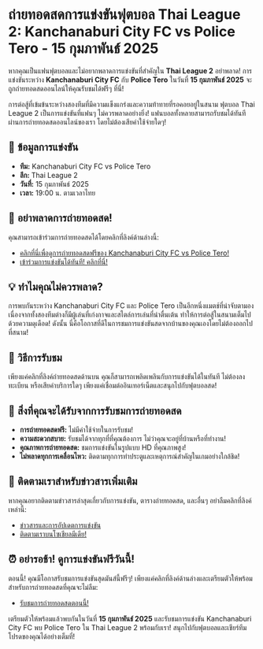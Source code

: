 # ถ่ายทอดสดการแข่งขันฟุตบอล Thai League 2: Kanchanaburi City FC vs Police Tero - 15 กุมภาพันธ์ 2025

หากคุณเป็นแฟนฟุตบอลและไม่อยากพลาดการแข่งขันที่สำคัญใน **Thai League 2** อย่าพลาด! การแข่งขันระหว่าง **Kanchanaburi City FC** กับ **Police Tero** ในวันที่ **15 กุมภาพันธ์ 2025** จะถูกถ่ายทอดสดออนไลน์ให้คุณรับชมได้ฟรีๆ ที่นี่!

การต่อสู้ที่เข้มข้นระหว่างสองทีมที่มีความแข็งแกร่งและความท้าทายที่รอคอยอยู่ในสนาม ฟุตบอล Thai League 2 เป็นการแข่งขันที่แฟนๆ ไม่ควรพลาดอย่างยิ่ง! แฟนบอลทั้งหลายสามารถรับชมได้ทันทีผ่านการถ่ายทอดสดออนไลน์ของเรา โดยไม่ต้องเสียค่าใช้จ่ายใดๆ!

## 📅 ข้อมูลการแข่งขัน

- **ทีม:** Kanchanaburi City FC vs Police Tero
- **ลีก:** Thai League 2
- **วันที่:** 15 กุมภาพันธ์ 2025
- **เวลา:** 19:00 น. ตามเวลาไทย

## 🚨 อย่าพลาดการถ่ายทอดสด!

คุณสามารถเข้าร่วมการถ่ายทอดสดได้โดยคลิกที่ลิงค์ด้านล่างนี้:

- [คลิกที่นี่เพื่อดูการถ่ายทอดสดฟรีของ Kanchanaburi City FC vs Police Tero!](https://tinyurl.com/livestreamfreeo?st=Kanchanaburi+City+FC+vs+Police+Tero&si=ghc)
- [เข้าร่วมการแข่งขันได้ทันที! คลิกที่นี่!](https://tinyurl.com/livestreamfreeo?st=Kanchanaburi+City+FC+vs+Police+Tero&si=ghc)

## 💡 ทำไมคุณไม่ควรพลาด?

การพบกันระหว่าง Kanchanaburi City FC และ Police Tero เป็นอีกหนึ่งแมตช์ที่น่าจับตามอง เนื่องจากทั้งสองทีมต่างก็มีผู้เล่นที่เก่งกาจและสไตล์การเล่นที่น่าตื่นเต้น ทำให้การต่อสู้ในสนามเต็มไปด้วยความดุเดือด! ดังนั้น นี่คือโอกาสที่ดีในการชมการแข่งขันสดจากบ้านของคุณเองโดยไม่ต้องออกไปที่สนาม!

## 📲 วิธีการรับชม

เพียงแค่คลิกที่ลิงค์ถ่ายทอดสดด้านบน คุณก็สามารถเพลิดเพลินกับการแข่งขันได้ในทันที ไม่ต้องลงทะเบียน หรือเสียค่าบริการใดๆ เพียงแค่เชื่อมต่ออินเทอร์เน็ตและสนุกไปกับฟุตบอลสด!

## 🎉 สิ่งที่คุณจะได้รับจากการรับชมการถ่ายทอดสด

- **การถ่ายทอดสดฟรี:** ไม่มีค่าใช้จ่ายในการรับชม!
- **ความสะดวกสบาย:** รับชมได้จากทุกที่ที่คุณต้องการ ไม่ว่าคุณจะอยู่ที่บ้านหรือที่ทำงาน!
- **คุณภาพการถ่ายทอดสด:** ชมการแข่งขันในรูปแบบ HD ที่คุณภาพสูง!
- **ไม่พลาดทุกการเคลื่อนไหว:** ติดตามทุกการทำประตูและเหตุการณ์สำคัญในเกมอย่างใกล้ชิด!

## 🚀 ติดตามเราสำหรับข่าวสารเพิ่มเติม

หากคุณอยากติดตามข่าวสารล่าสุดเกี่ยวกับการแข่งขัน, ตารางถ่ายทอดสด, และอื่นๆ อย่าลืมคลิกที่ลิงค์เหล่านี้:

- [ข่าวสารและการอัปเดตการแข่งขัน](https://tinyurl.com/livestreamfreeo?st=Kanchanaburi+City+FC+vs+Police+Tero&si=ghc)
- [ติดตามเราบนโซเชียลมีเดีย!](https://tinyurl.com/livestreamfreeo?st=Kanchanaburi+City+FC+vs+Police+Tero&si=ghc)

## ⏰ อย่ารอช้า! ดูการแข่งขันฟรีวันนี้!

ตอนนี้! คุณมีโอกาสรับชมการแข่งขันสุดมันส์นี้ฟรีๆ! เพียงแค่คลิกที่ลิงค์ด้านล่างและเตรียมตัวให้พร้อมสำหรับการถ่ายทอดสดที่คุณจะไม่ลืม:

- [รับชมการถ่ายทอดสดตอนนี้!](https://tinyurl.com/livestreamfreeo?st=Kanchanaburi+City+FC+vs+Police+Tero&si=ghc)

เตรียมตัวให้พร้อมแล้วพบกันในวันที่ **15 กุมภาพันธ์ 2025** และรับชมการแข่งขัน Kanchanaburi City FC พบ Police Tero ใน Thai League 2 พร้อมกับเรา! สนุกไปกับฟุตบอลและเชียร์ทีมโปรดของคุณได้อย่างเต็มที่!
